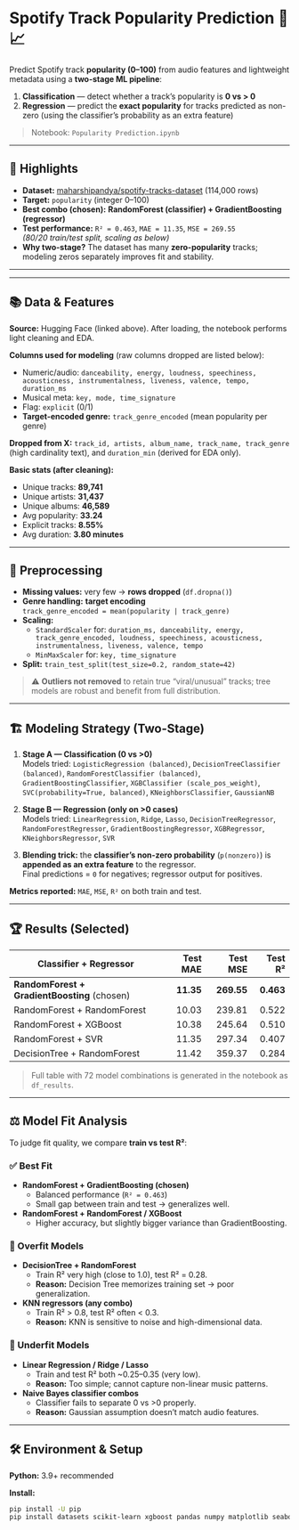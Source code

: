 # Spotify Track Popularity Prediction 🎵📈

Predict Spotify track **popularity (0–100)** from audio features and lightweight metadata using a **two-stage ML pipeline**:

1) **Classification** — detect whether a track’s popularity is **0 vs > 0**  
2) **Regression** — predict the **exact popularity** for tracks predicted as non-zero (using the classifier’s probability as an extra feature)

> Notebook: `Popularity Prediction.ipynb`

---

## 🚀 Highlights

- **Dataset:** [maharshipandya/spotify-tracks-dataset](https://huggingface.co/datasets/maharshipandya/spotify-tracks-dataset) (114,000 rows)
- **Target:** `popularity` (integer 0–100)
- **Best combo (chosen):** **RandomForest (classifier) + GradientBoosting (regressor)**
- **Test performance:** `R² = 0.463`, `MAE = 11.35`, `MSE = 269.55`  
  *(80/20 train/test split, scaling as below)*
- **Why two-stage?** The dataset has many **zero-popularity** tracks; modeling zeros separately improves fit and stability.

---




---

## 📚 Data & Features

**Source:** Hugging Face (linked above). After loading, the notebook performs light cleaning and EDA.

**Columns used for modeling** (raw columns dropped are listed below):
- Numeric/audio: `danceability, energy, loudness, speechiness, acousticness, instrumentalness, liveness, valence, tempo, duration_ms`
- Musical meta: `key, mode, time_signature`
- Flag: `explicit` (0/1)
- **Target-encoded genre:** `track_genre_encoded` (mean popularity per genre)

**Dropped from X:** `track_id, artists, album_name, track_name, track_genre` (high cardinality text), and `duration_min` (derived for EDA only).

**Basic stats (after cleaning):**
- Unique tracks: **89,741**
- Unique artists: **31,437**
- Unique albums: **46,589**
- Avg popularity: **33.24**
- Explicit tracks: **8.55%**
- Avg duration: **3.80 minutes**

---

## 🧹 Preprocessing

- **Missing values:** very few → **rows dropped** (`df.dropna()`)
- **Genre handling:** **target encoding**  
  `track_genre_encoded = mean(popularity | track_genre)`
- **Scaling:**
  - `StandardScaler` for: `duration_ms, danceability, energy, track_genre_encoded, loudness, speechiness, acousticness, instrumentalness, liveness, valence, tempo`
  - `MinMaxScaler` for: `key, time_signature`
- **Split:** `train_test_split(test_size=0.2, random_state=42)`

> ⚠️ **Outliers not removed** to retain true “viral/unusual” tracks; tree models are robust and benefit from full distribution.

---

## 🏗️ Modeling Strategy (Two-Stage)

1. **Stage A — Classification (0 vs >0)**  
   Models tried: `LogisticRegression (balanced)`, `DecisionTreeClassifier (balanced)`, `RandomForestClassifier (balanced)`, `GradientBoostingClassifier`, `XGBClassifier (scale_pos_weight)`, `SVC(probability=True, balanced)`, `KNeighborsClassifier`, `GaussianNB`

2. **Stage B — Regression (only on >0 cases)**  
   Models tried: `LinearRegression`, `Ridge`, `Lasso`, `DecisionTreeRegressor`, `RandomForestRegressor`, `GradientBoostingRegressor`, `XGBRegressor`, `KNeighborsRegressor`, `SVR`

3. **Blending trick:** the **classifier’s non-zero probability** (`p(nonzero)`) is **appended as an extra feature** to the regressor.  
   Final predictions = `0` for negatives; regressor output for positives.

**Metrics reported:** `MAE`, `MSE`, `R²` on both train and test.

---

## 🏆 Results (Selected)

| Classifier + Regressor             | Test MAE | Test MSE | Test R² |
|------------------------------------|---------:|---------:|--------:|
| **RandomForest + GradientBoosting** (chosen) | **11.35** | **269.55** | **0.463** |
| RandomForest + RandomForest        | 10.03    | 239.81   | 0.522 |
| RandomForest + XGBoost             | 10.38    | 245.64   | 0.510 |
| RandomForest + SVR                 | 11.35    | 297.34   | 0.407 |
| DecisionTree + RandomForest        | 11.42    | 359.37   | 0.284 |

> Full table with 72 model combinations is generated in the notebook as `df_results`.

---

## ⚖️ Model Fit Analysis

To judge fit quality, we compare **train vs test R²**:

### ✅ Best Fit
- **RandomForest + GradientBoosting (chosen)**  
  - Balanced performance (`R² = 0.463`)  
  - Small gap between train and test → generalizes well.  
- **RandomForest + RandomForest / XGBoost**  
  - Higher accuracy, but slightly bigger variance than GradientBoosting.  

### 🔺 Overfit Models
- **DecisionTree + RandomForest**  
  - Train R² very high (close to 1.0), test R² = 0.28.  
  - **Reason:** Decision Tree memorizes training set → poor generalization.  
- **KNN regressors (any combo)**  
  - Train R² > 0.8, test R² often < 0.3.  
  - **Reason:** KNN is sensitive to noise and high-dimensional data.  

### 🔻 Underfit Models
- **Linear Regression / Ridge / Lasso**  
  - Train and test R² both ~0.25–0.35 (very low).  
  - **Reason:** Too simple; cannot capture non-linear music patterns.  
- **Naive Bayes classifier combos**  
  - Classifier fails to separate 0 vs >0 properly.  
  - **Reason:** Gaussian assumption doesn’t match audio features.  

---

## 🛠️ Environment & Setup

**Python:** 3.9+ recommended

**Install:**
```bash
pip install -U pip
pip install datasets scikit-learn xgboost pandas numpy matplotlib seaborn
